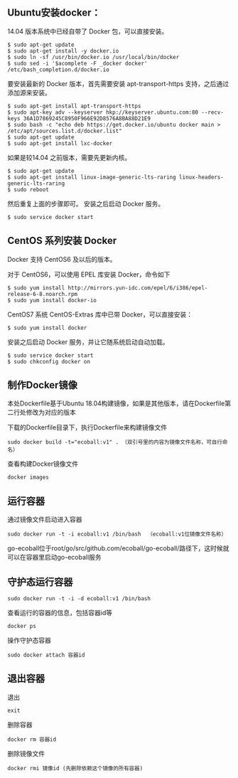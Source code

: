 
## Ubuntu安装docker：
14.04 版本系统中已经自带了 Docker 包，可以直接安装。
```
$ sudo apt-get update
$ sudo apt-get install -y docker.io
$ sudo ln -sf /usr/bin/docker.io /usr/local/bin/docker
$ sudo sed -i '$acomplete -F _docker docker' /etc/bash_completion.d/docker.io
```
要安装最新的 Docker 版本，首先需要安装 apt-transport-https 支持，之后通过添加源来安装。
```
$ sudo apt-get install apt-transport-https
$ sudo apt-key adv --keyserver hkp://keyserver.ubuntu.com:80 --recv-keys 36A1D7869245C8950F966E92D8576A8BA88D21E9
$ sudo bash -c "echo deb https://get.docker.io/ubuntu docker main > /etc/apt/sources.list.d/docker.list"
$ sudo apt-get update
$ sudo apt-get install lxc-docker
```

如果是较14.04 之前版本，需要先更新内核。
```
$ sudo apt-get update
$ sudo apt-get install linux-image-generic-lts-raring linux-headers-generic-lts-raring
$ sudo reboot
```
然后重复上面的步骤即可。
安装之后启动 Docker 服务。
```
$ sudo service docker start
```

## CentOS 系列安装 Docker
Docker 支持 CentOS6 及以后的版本。

对于 CentOS6，可以使用 EPEL 库安装 Docker，命令如下
```
$ sudo yum install http://mirrors.yun-idc.com/epel/6/i386/epel-release-6-8.noarch.rpm
$ sudo yum install docker-io
```
CentOS7 系统 CentOS-Extras 库中已带 Docker，可以直接安装：
```
$ sudo yum install docker
```
安装之后启动 Docker 服务，并让它随系统启动自动加载。
```
$ sudo service docker start
$ sudo chkconfig docker on
```
## 制作Docker镜像
本处Dockerfile基于Ubuntu 18.04构建镜像，如果是其他版本，请在Dockerfile第二行处修改为对应的版本

下载的Dockerfile目录下，执行Dockerfile来构建镜像文件
```
sudo docker build -t="ecoball:v1" . （双引号里的内容为镜像文件名称，可自行命名）
```
查看构建Docker镜像文件
```
docker images
```
## 运行容器
通过镜像文件启动进入容器
```
sudo docker run -t -i ecoball:v1 /bin/bash  （ecoball:v1位镜像文件名称）
```
go-ecoball位于root/go/src/github.com/ecoball/go-ecoball/路径下，这时候就可以在容器里启动go-ecoball服务

## 守护态运行容器
```
sudo docker run -t -i -d ecoball:v1 /bin/bash
```
查看运行的容器的信息，包括容器id等
```
docker ps
```
操作守护态容器
```
sudo docker attach 容器id
```

## 退出容器
退出
```
exit
```
删除容器
```
docker rm 容器id
```
删除镜像文件
```
docker rmi 镜像id (先删除依赖这个镜像的所有容器)
```
